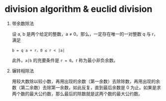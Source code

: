 # division algorithm & euclid division

1. 带余数除法

   设 a, b 是两个给定的整数，a ≠ 0。那么，一定存在唯一的一对整数 q 与 r，满足

   `b = q a + r，0 ≤ r < |a|`

   此外，`a|b` 的充要条件是 `r = 0`。r 称为最小非负余数。 

2. 辗转相除法

   用较大数除以较小数，再用出现的余数（第一余数）去除除数，再用出现的余数（第二余数）去除第一余数，如此反复，直到最后余数是 0 为止。如果是求两个数的最大公约数，那么最后的除数就是这两个数的最大公约数。